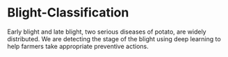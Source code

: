 # Blight-Classification
Early blight and late blight, two serious diseases of potato, are widely distributed. We are detecting the stage of the blight using deep learning to help farmers take appropriate preventive actions. 
